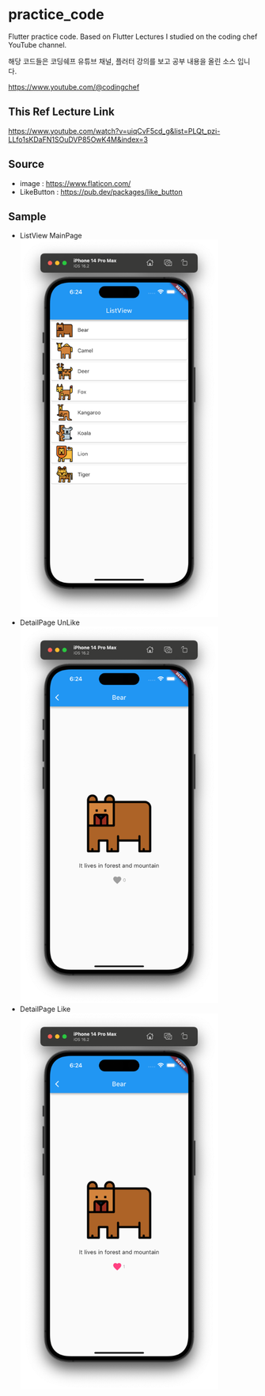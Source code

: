 # practice_code

Flutter practice code.
Based on Flutter Lectures I studied on the coding chef YouTube channel.

해당 코드들은 코딩쉐프 유튜브 채널, 플러터 강의를 보고 공부 내용을 올린 소스 입니다.

https://www.youtube.com/@codingchef

## This Ref Lecture Link
https://www.youtube.com/watch?v=uiqCvF5cd_g&list=PLQt_pzi-LLfo1sKDaFN1SOuDVP85OwK4M&index=3

## Source
* image : https://www.flaticon.com/
* LikeButton : https://pub.dev/packages/like_button

## Sample
* ListView MainPage <br>
  <img src="./image/sample1.png" width="400">
* DetailPage UnLike <br>
  <img src="./image/sample2.png" width="400">
* DetailPage Like <br>
  <img src="./image/sample3.png" width="400">
